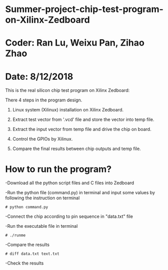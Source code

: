 # Summer-project-chip-test-program-on-Xilinx-Zedboard
# Coder: Ran Lu, Weixu Pan, Zihao Zhao
# Date: 8/12/2018

This is the real silicon chip test program on Xilinx Zedboard:

There 4 steps in the program design.

1. Linux system (Xilinux) installation on Xilinx Zedboard.

2. Extract test vector from '.vcd' file and store the vector into temp file.

3. Extract the input vector from temp file and drive the chip on board.

4. Control the GPIOs by Xilinux.

5. Compare the final results between chip outputs and temp file.

# How to run the program? 
-Download all the python script files and C files into Zedboard

-Run the python file (command.py) in terminal and input some values by following the instruction on terminal

    # python command.py
    
-Connect the chip according to pin sequence in "data.txt" file

-Run the executable file in terminal

    # ./runme

-Compare the results

    # diff data.txt text.txt
    
-Check the results
